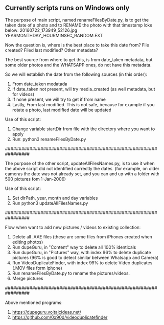 ## Currently scripts runs on Windows only

The purpose of main script, named renameFilesByDate.py, is to get the taken date of a photo and to RENAME the photo with that timestamp loke below:
20160722_173949_52126.jpg YEARMONTHDAY_HOURMINSEC_RANDOM.EXT

Now the question is, where is the best place to take this date from? File created? Filed last modified? Other metadata?

The best source from where to get this, is from date_taken metadata, but some older photos and the WHATSAPP ones, do not have this metadata.

So we will establish the date from the following sources (in this order):
1) From date_taken medatada
2) If date_taken not present, will try media_created (as well metadata, but for videos)
3) If none present, we will try to get if from name
4) Lastly, From last modified. This is not safe, because for example if you rotate
   a photo, last modified date will be updated

Use of this script:
1) Change variable startDir from file with the directory where you want to apply
2) Run: python3 renameFilesByDate.py

#################################################################

The purpose of the other script, updateAllFilesNames.py, is to use it when the above script did not identified correctly the dates. (for example, on older cameras the date was not already set, and you can and up with a folder with 500 pictures fom 1-Jan-2006)

Use of this script:
1) Set dirPath, year, month and day variables
2) Run python3 updateAllFilesNames.py

#################################################################

Flow when want to add new pictures / videos to existing collection:

1) Delete all .AAE files (these are some files from iPhones created when editing photos)
2) Run dupeGuru, in "Content" way to delete all 100% identicals
3) Run dupeGuru, in "Pictures" way, with index 96% to delete duplicate pictures
   (96% is good to detect similar between Whatsapp and Camera)
4) Run VideoDuplicateFinder, with index 99% to delete Video duplicates (.MOV files form Iphone)
5) Run renameFilesByDate.py to rename the pictures/videos.
6) Merge pictures

#################################################################

Above mentioned programs:
1) https://dupeguru.voltaicideas.net/
2) https://github.com/0x90d/videoduplicatefinder
